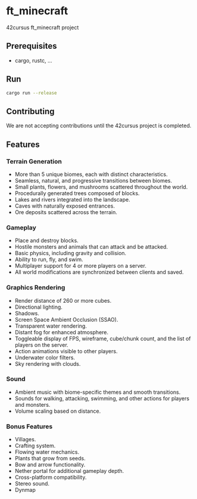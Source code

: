 # ft_minecraft

42cursus ft_minecraft project

## Prerequisites

- cargo, rustc, ...

## Run

```sh
cargo run --release
```

## Contributing

We are not accepting contributions until the 42cursus project is completed.

## Features

### Terrain Generation

- More than 5 unique biomes, each with distinct characteristics.
- Seamless, natural, and progressive transitions between biomes.
- Small plants, flowers, and mushrooms scattered throughout the world.
- Procedurally generated trees composed of blocks.
- Lakes and rivers integrated into the landscape.
- Caves with naturally exposed entrances.
- Ore deposits scattered across the terrain.

### Gameplay

- Place and destroy blocks.
- Hostile monsters and animals that can attack and be attacked.
- Basic physics, including gravity and collision.
- Ability to run, fly, and swim.
- Multiplayer support for 4 or more players on a server.
- All world modifications are synchronized between clients and saved.

### Graphics Rendering

- Render distance of 260 or more cubes.
- Directional lighting.
- Shadows.
- Screen Space Ambient Occlusion (SSAO).
- Transparent water rendering.
- Distant fog for enhanced atmosphere.
- Toggleable display of FPS, wireframe, cube/chunk count, and the list of players on the server.
- Action animations visible to other players.
- Underwater color filters.
- Sky rendering with clouds.

### Sound

- Ambient music with biome-specific themes and smooth transitions.
- Sounds for walking, attacking, swimming, and other actions for players and monsters.
- Volume scaling based on distance.

### Bonus Features

- Villages.
- Crafting system.
- Flowing water mechanics.
- Plants that grow from seeds.
- Bow and arrow functionality.
- Nether portal for additional gameplay depth.
- Cross-platform compatibility.
- Stereo sound.
- Dynmap
